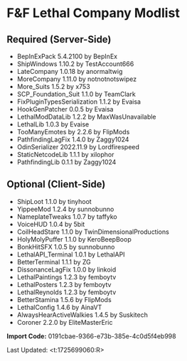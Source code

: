 # F&F Lethal Company Modlist

## Required (Server-Side)

- BepInExPack 5.4.2100 by BepInEx
- ShipWindows 1.10.2 by TestAccount666 
- LateCompany 1.0.18 by anormaltwig
- MoreCompany 1.11.0 by notnotnotswipez
- More_Suits 1.5.2 by x753
- SCP_Foundation_Suit 1.1.0 by TeamClark
- FixPluginTypesSerialization 1.1.2 by Evaisa
- HookGenPatcher 0.0.5 by Evaisa
- LethalModDataLib 1.2.2 by MaxWasUnavailable
- LethalLib 1.0.3 by Evaise
- TooManyEmotes by 2.2.6 by FlipMods
- PathfindingLagFix 1.4.0 by Zaggy1024
- OdinSerializer 2022.11.9 by Lordfirespeed
- StaticNetcodeLib 1.1.1 by xilophor
- PathfindingLib 0.1.1 by Zaggy1024

## Optional (Client-Side)

- ShipLoot 1.1.0 by tinyhoot
- YippeeMod 1.2.4 by sunnobunno
- NameplateTweaks 1.0.7 by taffyko
- VoiceHUD 1.0.4 by 5bit
- CoilHeadStare 1.1.0 by TwinDimensionalProductions
- HolyMolyPuffer 1.1.0 by KeroBeepBoop
- BonkHitSFX 1.0.5 by sunnobunno
- LethalAPI_Terminal 1.0.1 by LethalAPI
- BetterTerminal 1.1.1 by ZG
- DissonanceLagFix 1.0.0 by linkoid
- LethalPaintings 1.2.3 by femboytv
- LethalPosters 1.2.3 by femboytv
- LethalReynolds 1.2.3 by femboytv
- BetterStamina 1.5.6 by FlipMods
- LethalConfig 1.4.6 by AinaVT
- AlwaysHearActiveWalkies 1.4.5 by Suskitech
- Coroner 2.2.0 by EliteMasterEric

**Import Code:** 0191cbae-9366-e73b-385e-4c0d5f4eb998

Last Updated: <t:1725699060:R>
